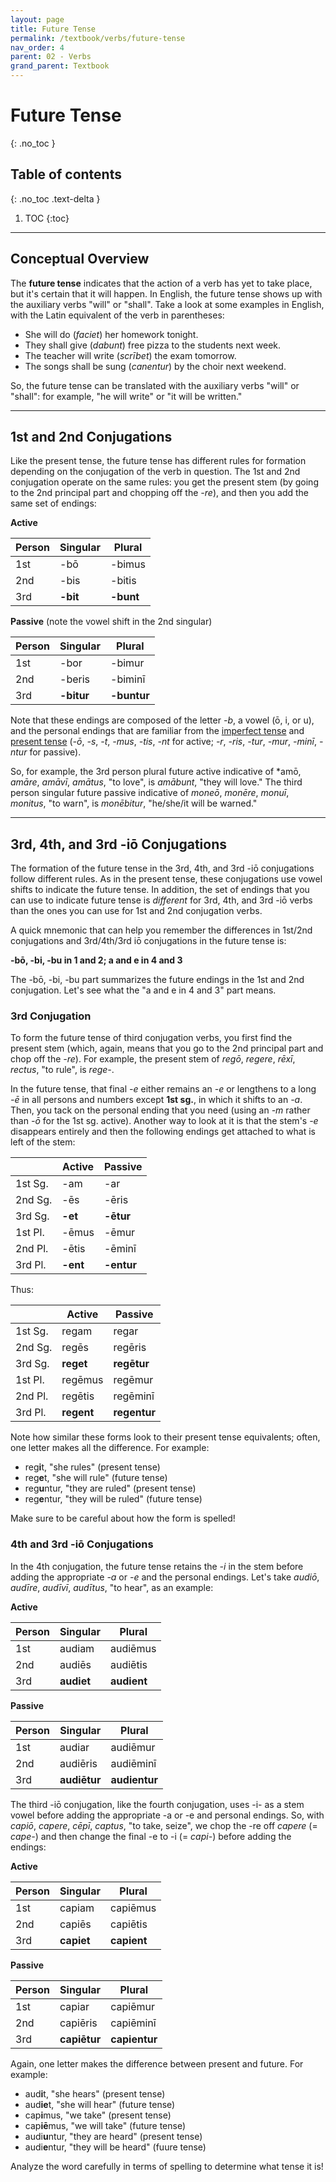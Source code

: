 ```yaml
---
layout: page
title: Future Tense
permalink: /textbook/verbs/future-tense
nav_order: 4
parent: 02 - Verbs
grand_parent: Textbook
---
```


# Future Tense
{: .no_toc }

## Table of contents
{: .no_toc .text-delta }

1. TOC
{:toc}

***

## Conceptual Overview

The **future tense** indicates that the action of a verb has yet to take place, but it's certain that it will happen. In English, the future tense shows up with the auxiliary verbs "will" or "shall". Take a look at some examples in English, with the Latin equivalent of the verb in parentheses:

* She will do (*faciet*) her homework tonight.
* They shall give (*dabunt*) free pizza to the students next week.
* The teacher will write (*scrībet*) the exam tomorrow.
* The songs shall be sung (*canentur*) by the choir next weekend.

So, the future tense can be translated with the auxiliary verbs "will" or "shall": for example, "he will write" or "it will be written."

***

## 1st and 2nd Conjugations

Like the present tense, the future tense has different rules for formation depending on the conjugation of the verb in question. The 1st and 2nd conjugation operate on the same rules: you get the present stem (by going to the 2nd principal part and chopping off the *-re*), and then you add the same set of endings:

**Active**

| Person      | Singular |Plural |
| ----------- | ----------- | ----------- |
| 1st   | -bō       | -bimus      |
| 2nd  | -bis        | -bitis       |
| 3rd  | **-bit**        | **-bunt**     |

**Passive** (note the vowel shift in the 2nd singular)

| Person      | Singular |Plural |
| ----------- | ----------- | ----------- |
| 1st   | -bor       | -bimur      |
| 2nd  | -beris        | -biminī       |
| 3rd  | **-bitur**        | **-buntur**     |

Note that these endings are composed of the letter *-b*, a vowel (ō, i, or u), and the personal endings that are familiar from the [imperfect tense](imperfect-tense#personal-endings) and [present tense](present-tense) (*-ō*, *-s*, *-t*, *-mus*, *-tis*, *-nt* for active; *-r*, *-ris*, *-tur*, *-mur*, *-minī*, *-ntur* for passive).

So, for example, the 3rd person plural future active indicative of *amō, *amāre*, *amāvī*, *amātus*, "to love", is *amābunt*, "they will love." The third person singular future passive indicative of *moneō*, *monēre*, *monuī*, *monitus*, "to warn", is *monēbitur*, "he/she/it will be warned."

***

## 3rd, 4th, and 3rd -iō Conjugations

The formation of the future tense in the 3rd, 4th, and 3rd -iō conjugations follow different rules. As in the present tense, these conjugations use vowel shifts to indicate the future tense. In addition, the set of endings that you can use to indicate future tense is *different* for 3rd, 4th, and 3rd -iō verbs than the ones you can use for 1st and 2nd conjugation verbs.

A quick mnemonic that can help you remember the differences in 1st/2nd conjugations and 3rd/4th/3rd iō conjugations in the future tense is:

**-bō, -bi, -bu in 1 and 2; a and e in 4 and 3**

The -bō, -bi, -bu part summarizes the future endings in the 1st and 2nd conjugation. Let's see what the "a and e in 4 and 3" part means.

### 3rd Conjugation

To form the future tense of third conjugation verbs, you first find the present stem (which, again, means that you go to the 2nd principal part and chop off the *-re*). For example, the present stem of *regō*, *regere*, *rēxī*, *rectus*, "to rule", is *rege-*.

In the future tense, that final *-e* either remains an *-e* or lengthens to a long *-ē* in all persons and numbers except **1st sg.**, in which it shifts to an *-a*. Then, you tack on the personal ending that you need (using an *-m* rather than *-ō* for the 1st sg. active). Another way to look at it is that the stem's *-e* disappears entirely and then the following endings get attached to what is left of the stem:

|       | Active | Passive |
| ----------- | ----------- | ----------- |
| 1st Sg. | -am       | -ar      |
| 2nd Sg. | -ēs        | -ēris       |
| 3rd Sg. | **-et**        | **-ētur**     |
| 1st Pl. | -ēmus | -ēmur |
| 2nd Pl. | -ētis | -ēminī |
| 3rd Pl. | **-ent** | **-entur** |

Thus:

|       | Active | Passive |
| ----------- | ----------- | ----------- |
| 1st Sg. | regam       | regar      |
| 2nd Sg. | regēs        | regēris       |
| 3rd Sg. | **reget**        | **regētur**     |
| 1st Pl. | regēmus | regēmur |
| 2nd Pl. | regētis | regēminī |
| 3rd Pl. | **regent** | **regentur** |

Note how similar these forms look to their present tense equivalents; often, one letter makes all the difference. For example:

- reg**i**t, "she rules" (present tense)
- reg**e**t, "she will rule" (future tense)
- reg**u**ntur, "they are ruled" (present tense)
- reg**e**ntur, "they will be ruled" (future tense)

Make sure to be careful about how the form is spelled!

### 4th and 3rd -iō Conjugations

In the 4th conjugation, the future tense retains the *-i* in the stem before adding the appropriate *-a* or *-e* and the personal endings. Let's take *audiō*, *audīre*, *audīvī*, *audītus*, "to hear", as an example:

**Active**

| Person      | Singular |Plural |
| ----------- | ----------- | ----------- |
| 1st   | audiam       | audiēmus      |
| 2nd  | audiēs        | audiētis       |
| 3rd  | **audiet**        | **audient**     |

**Passive**

| Person      | Singular |Plural |
| ----------- | ----------- | ----------- |
| 1st   | audiar       | audiēmur      |
| 2nd  | audiēris        | audiēminī       |
| 3rd  | **audiētur**        | **audientur**     |

The third -iō conjugation, like the fourth conjugation, uses -i- as a stem vowel before adding the appropriate -a or -e and personal endings. So, with *capiō*, *capere*, *cēpī*, *captus*, "to take, seize", we chop the -re off *capere* (= *cape-*) and then change the final -e to -i (= *capi-*) before adding the endings:

**Active**

| Person      | Singular |Plural |
| ----------- | ----------- | ----------- |
| 1st   | capiam       | capiēmus      |
| 2nd  | capiēs        | capiētis       |
| 3rd  | **capiet**        | **capient**     |

**Passive**

| Person      | Singular |Plural |
| ----------- | ----------- | ----------- |
| 1st   | capiar       | capiēmur      |
| 2nd  | capiēris        | capiēminī       |
| 3rd  | **capiētur**        | **capientur**     |

Again, one letter makes the difference between present and future. For example:

- aud**i**t, "she hears" (present tense)
- aud**ie**t, "she will hear" (future tense)
- cap**i**mus, "we take" (present tense)
- cap**iē**mus, "we will take" (future tense)
- audi**u**ntur, "they are heard" (present tense)
- audi**e**ntur, "they will be heard" (fuure tense)

Analyze the word carefully in terms of spelling to determine what tense it is!
